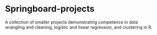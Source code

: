 # Springboard-projects
A collection of smaller projects demonstrating competence in data wrangling and cleaning, logistic and linear regression, and clustering in R. 
